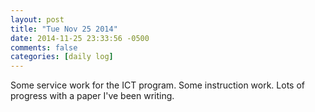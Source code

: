 ```yaml
---
layout: post
title: "Tue Nov 25 2014"
date: 2014-11-25 23:33:56 -0500
comments: false
categories: [daily log]
---
```


Some service work for the ICT program. Some instruction work. Lots of
progress with a paper I've been writing.
